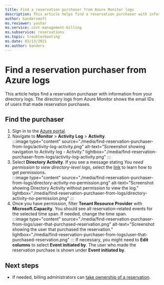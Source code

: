 ```yaml
---
title: Find a reservation purchaser from Azure Monitor logs
description: This article helps find a reservation purchaser with information from Azure Monitor logs.
author: bandersmsft
ms.reviewer: yashar
ms.service: cost-management-billing
ms.subservice: reservations
ms.topic: troubleshooting
ms.date: 03/13/2021
ms.author: banders
---
```


# Find a reservation purchaser from Azure logs

This article helps find a reservation purchaser with information from your directory logs. The directory logs from Azure Monitor shows the email IDs of users that made reservation purchases.

## Find the purchaser

1. Sign in to the [Azure portal](https://portal.azure.com).
1. Navigate to **Monitor** > **Activity Log** > **Activity**.  
    :::image type="content" source="./media/find-reservation-purchaser-from-logs/activity-log-activity.png" alt-text="Screenshot showing navigation to Activity log - Activity." lightbox="./media/find-reservation-purchaser-from-logs/activity-log-activity.png" :::
1. Select **Directory Activity**. If you see a message stating *You need permission to view directory-level logs*, select the [link](../../role-based-access-control/elevate-access-global-admin.md) to learn how to get permissions.  
    :::image type="content" source="./media/find-reservation-purchaser-from-logs/directory-activity-no-permission.png" alt-text="Screenshot showing Directory Activity without permission to view the log." lightbox="./media/find-reservation-purchaser-from-logs/directory-activity-no-permission.png" :::
1. Once you have permission, filter **Tenant Resource Provider** with **Microsoft.Capacity**. You should see all reservation-related events for the selected time span. If needed, change the time span.  
    :::image type="content" source="./media/find-reservation-purchaser-from-logs/user-that-purchased-reservation.png" alt-text="Screenshot showing the user that purchased the reservation." lightbox="./media/find-reservation-purchaser-from-logs/user-that-purchased-reservation.png" :::
    If necessary, you might need to **Edit columns** to select **Event initiated by**.
    The user who made the reservation purchase is shown under **Event initiated by**.

## Next steps

- If needed, billing administrators can [take ownership of a reservation](view-reservations.md#view-and-manage-reservations).
